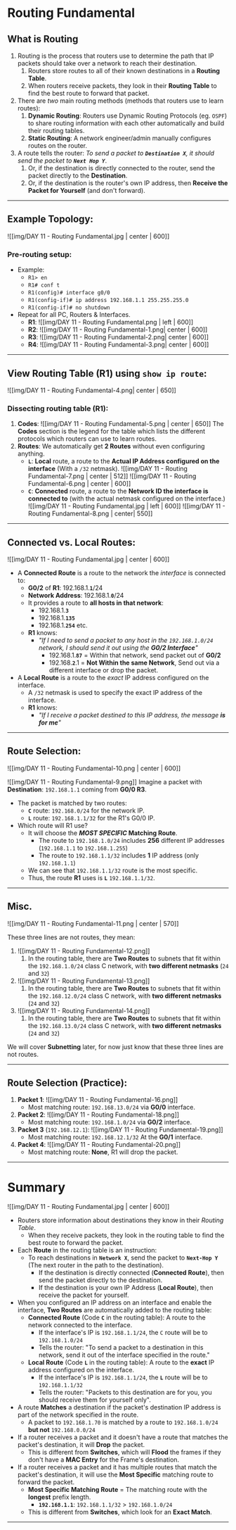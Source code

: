 # Routing Fundamental

## What is Routing
1. Routing is the process that routers use to determine the path that IP packets should take over a network to reach their destination.
	1. Routers store routes to all of their known destinations in a **Routing Table**.
	2. When routers receive packets, they look in their **Routing Table** to find the best route to forward that packet.
2. There are *two* main routing methods (methods that routers use to learn routes):
	1. **Dynamic Routing**: Routers use Dynamic Routing Protocols (eg. `OSPF`) to share routing information with each other automatically and build their routing tables.
	2. **Static Routing**: A network engineer/admin manually configures routes on the router.
3. A route tells the router: _To send a packet to **`Destination X`**, it should send the packet to ***`Next Hop Y`***_.
	1. Or, if the destination is directly connected to the router, send the packet directly to the **Destination**.
	2. Or, if the destination is the router's own IP address, then **Receive the Packet for Yourself** (and don't forward).

<hr>

## Example Topology:

![[img/DAY 11 - Routing Fundamental.jpg | center | 600]]

### Pre-routing setup: 
* Example:
	* `R1> en`
	* `R1# conf t`
	* `R1(config)# interface g0/0`
	* `R1(config-if)# ip address 192.168.1.1 255.255.255.0`
	* `R1(config-if)# no shutdown` 
* Repeat for all PC, Routers & Interfaces.
	* **R1**: 
		![[img/DAY 11 - Routing Fundamental.png | left | 600]]
	* **R2**: 
		![[img/DAY 11 - Routing Fundamental-1.png| center | 600]]
	* **R3**: 
		![[img/DAY 11 - Routing Fundamental-2.png| center | 600]]
	* **R4**: 
		![[img/DAY 11 - Routing Fundamental-3.png| center | 600]]

<hr>

## View Routing Table (R1) using `show ip route`:

![[img/DAY 11 - Routing Fundamental-4.png| center | 650]]

### Dissecting routing table (R1):
1. **Codes**:
   ![[img/DAY 11 - Routing Fundamental-5.png | center | 650]]
   The **Codes** section is the legend for the table which lists the different protocols which routers can use to learn routes.
2. **Routes**:
   We automatically get **2 Routes** without even configuring anything.
   * **`L`**: **Local** route, a route to the **Actual IP Address configured on the interface** (With a `/32` netmask).
	   ![[img/DAY 11 - Routing Fundamental-7.png | center | 512]]
	   ![[img/DAY 11 - Routing Fundamental-6.png | center | 600]]
   * **`C`**: **Connected** route, a route to the **Network ID the interface is connected to** (with the actual netmask configured on the interface.)
	![[img/DAY 11 - Routing Fundamental.jpg | left | 600]]
	![[img/DAY 11 - Routing Fundamental-8.png | center| 550]]

<hr>

## Connected vs. Local Routes:

![[img/DAY 11 - Routing Fundamental.jpg | center | 600]]
* A **Connected Route** is a route to the network the *interface* is connected to:
	* **G0/2** of **R1**: 192.168.1.**`1`**/24
	* **Network Address**: 192.168.1.**`0`**/24
	* It provides a route to **all hosts in that network**:
		* 192.168.1.**`3`**
		* 192.168.1.**`135`**
		* 192.168.1.**`254`** etc.
	* **R1** knows:
		* *"If I need to send a packet to any host in the `192.168.1.0/24` network, I should send it out using the **G0/2 Interface**"*
			* 192.168.1.**`87`** = Within that network, send packet out of **G0/2**
			* 192.168.**`2`**.1 = **Not Within the same Network**, Send out via a different interface or drop the packet.
* A **Local Route** is a route to the *exact* IP address configured on the interface.
	* A `/32` netmask is used to specify the exact IP address of the interface.
	* **R1** knows:
		* *"If I receive a packet destined to this IP address, the message **is for me**"*

<hr>

## Route Selection:

![[img/DAY 11 - Routing Fundamental-10.png | center | 600]]

![[img/DAY 11 - Routing Fundamental-9.png]]
Imagine a packet with **Destination**: `192.168.1.1` coming from **G0/0 R3**.
* The packet is matched by two routes:
	* **`C`** route: `192.168.0/24` for the network IP.
	* **`L`** route: `192.168.1.1/32` for the R1's G0/0 IP.
* Which route will R1 use?
	* It will choose the ***MOST SPECIFIC* Matching Route**.
		* The route to `192.168.1.0/24` includes **256** different IP addresses (`192.168.1.1` to `192.168.1.255`)
		* The route to `192.168.1.1/32` includes **1** IP address (only `192.168.1.1`)
	* We can see that `192.168.1.1/32` route is the most specific.
	* Thus, the route **R1** uses is **`L`** `192.168.1.1/32`.

<hr>

## Misc.

![[img/DAY 11 - Routing Fundamental-11.png | center | 570]]

These three lines are not routes, they mean:
1. ![[img/DAY 11 - Routing Fundamental-12.png]]
	1. In the routing table, there are **Two Routes** to subnets that fit within the `192.168.1.0/24` class C network, with **two different netmasks** (`24` and `32`)
2. ![[img/DAY 11 - Routing Fundamental-13.png]]
	1. In the routing table, there are **Two Routes** to subnets that fit within the `192.168.12.0/24` class C network, with **two different netmasks** (`24` and `32`)
3. ![[img/DAY 11 - Routing Fundamental-14.png]]
	1. In the routing table, there are **Two Routes** to subnets that fit within the `192.168.13.0/24` class C network, with **two different netmasks** (`24` and `32`)

We will cover **Subnetting** later, for now just know that these three lines are not routes.

<hr>

## Route Selection (Practice):

1. **Packet 1**:
	![[img/DAY 11 - Routing Fundamental-16.png]]
	* Most matching route: `192.168.13.0/24` via **G0/0** interface.
2. **Packet 2**:
	![[img/DAY 11 - Routing Fundamental-18.png]]
	* Most matching route: `192.168.1.0/24` via **G0/2** interface.
3. **Packet 3** (`192.168.12.1`):
	![[img/DAY 11 - Routing Fundamental-19.png]]
	* Most matching route: `192.168.12.1/32` At the **G0/1** interface.
4. **Packet 4**:
	![[img/DAY 11 - Routing Fundamental-20.png]]
	* Most matching route: **None**, R1 will drop the packet.

<hr>

# Summary

![[img/DAY 11 - Routing Fundamental.jpg | center | 600]]

* Routers store information about destinations they know in their *Routing Table*.
	* When they receive packets, they look in the routing table to find the best route to forward the packet.
* Each **Route** in the routing table is an instruction:
	* To reach destinations in **`Network X`**, send the packet to **`Next-Hop Y`** (The next router in the path to the destination).
		* If the destination is directly connected (**Connected Route**), then send the packet directly to the destination.
		* If the destination is your own IP Address (**Local Route**), then receive the packet for yourself.
* When you configured an IP address on an interface and enable the interface, **Two Routes** are automatically added to the routing table:
	* **Connected Route** (Code **`C`** in the routing table): A route to the network connected to the interface.
		* If the interface's IP is `192.168.1.1/24`, the `C` route will be to `192.168.1.0/24`
		* Tells the router: "To send a packet to a destination in this network, send it out of the interface specified in the route."
	* **Local Route** (Code **`L`** in the routing table): A route to the **exact** IP address configured on the interface.
		* If the interface's IP is `192.168.1.1/24`, the **`L`** route will be to `192.168.1.1/32`
		* Tells the router: "Packets to this destination are for you, you should receive them for yourself only".
* A route **Matches** a destination if the packet's destination IP address is part of the network specified in the route.
	* A packet to `192.168.1.70` is matched by a route to `192.168.1.0/24` **but not** `192.168.0.0/24`
* If a router receives a packet and it doesn't have a route that matches the packet's destination, it will **Drop** the packet.
	* This is different from **Switches**, which will **Flood** the frames if they don't have a **MAC Entry** for the Frame's destination.
* If a router receives a packet and it has multiple routes that match the packet's destination, it will use the **Most Specific** matching route to forward the packet.
	* **Most Specific Matching Route** = The matching route with the **longest** prefix length.
		* **`192.168.1.1`**: `192.168.1.1/32` > `192.168.1.0/24`
	* This is different from **Switches**, which look for an **Exact Match**.

<hr>